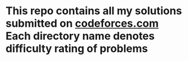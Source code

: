 <h1> This repo contains all my solutions submitted on <a href="https://codeforces.com/submissions/srvkr"> codeforces.com </a> <br>
Each directory name denotes difficulty rating of problems</h1>
